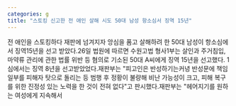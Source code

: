 ```yaml
---
categories: g
title: "스토킹 신고한 전 애인 살해 시도 50대 남성 항소심서 징역 15년"
---
```

전 애인을 스토킹하다 재판에 넘겨지자 앙심을 품고 살해하려 한 50대 남성이 항소심에서 징역15년을 선고 받았다.26일 법원에 따르면 수원고법 형사1부는 살인과 주거침입, 마약류 관리에 관한 법률 위반 등 혐의로 기소된 50대 A씨에게 징역 15년을 선고했다. 1심에서는 징역 8년을 선고받았었다.재판부는 "피고인은 반성하기는커녕 반성문에 책임 일부를 피해자 탓으로 돌리는 등 범행 후 정황이 불량해 비난 가능성이 크고, 피해 복구를 위한 진정성 있는 노력을 한 것이 전혀 없다"고 판시했다.재판부는 "헤어지기를 원하는 여성에게 지속해서